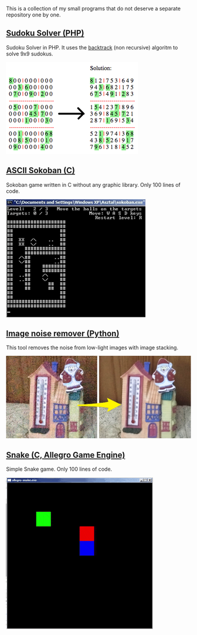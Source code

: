 
This is a collection of my small programs that do not deserve a separate repository one by one.

[Sudoku Solver (PHP)](sudoku-solver)
-------------------

Sudoku Solver in PHP. It uses the [backtrack](https://en.wikipedia.org/wiki/Sudoku_solving_algorithms#Backtracking) (non recursive) algoritm to solve 9x9 sudokus.

![](sudoku-solver/sudoku-solver.png)

[ASCII Sokoban (C)](ascii-sokoban)
-----------------

Sokoban game written in C without any graphic library. Only 100 lines of code.

![](ascii-sokoban/ascii-sokoban.gif)

[Image noise remover (Python)](image-noise-remover)
-----------------

This tool removes the noise from low-light images with image stacking.

![](image-noise-remover/image-noise-remover.jpg)

[Snake (C, Allegro Game Engine)](snake)
-----------------

Simple Snake game. Only 100 lines of code.

![](snake/snake.gif)
